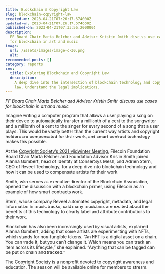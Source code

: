 ```yaml
---
title: Blockchain & Copyright Law
slug: blockchain-copyright-law
created-on: 2023-04-21T07:26:17.674000Z
updated-on: 2023-04-21T07:26:17.674000Z
published-on: 2023-04-21T07:33:56.200000Z
description:
  FF Board Chair Marta Belcher and Advisor Kristin Smith discuss use cases
  for blockchain in art and music
image:
  url: /assets/images/image-c-30.png
  alt:
recommended-posts: []
category: reports
seo:
  title: Exploring Blockchain and Copyright Law
  description:
    A deep dive into the intersection of blockchain technology and copyright
    law. Understand the legal implications.
---
```


_FF Board Chair Marta Belcher and Advisor Kristin Smith discuss use cases for blockchain in art and music_

Imagine writing a computer program that allows a user playing a song on their device to automatically transfer a millionth of a cent to the songwriter and a millionth of a cent to the singer for every second of a song that a user plays. This would be vastly better than the current way artists and copyright holders are compensated for their work, and smart contract technology makes this possible.

At the [Copyright Society’s 2021 Midwinter Meeting](https://www.csusa.org/page/MidWinterMeeting), Filecoin Foundation Board Chair Marta Belcher and Foundation Advisor Kristin Smith joined Alanna Gombert, head of Identity at ConsenSys Mesh, and Adrien Stern, CEO of Reveel Technology, for a deep dive into blockchain technology and how it can be used to compensate artists for their work.

Smith, who serves as executive director of the Blockchain Association, opened the discussion with a blockchain primer, using Filecoin as an example of how smart contracts work.

Stern, whose company Reveel automates copyright, metadata, and legal information in music tracks, said many musicians are excited about the benefits of this technology to clearly label and attribute contributions to their work.

Blockchain has also been increasingly used by visual artists, explained Alanna Gombert, adding that some artists are experimenting with NFTs, which stands for non-fungible tokens. “An NFT is a digital asset on a chain. You can trade it, but you can’t change it. Which means you can track an item across its lifecycle,” she explained. “Anything that can be tagged can be put on chain and tracked.”

The Copyright Society is a nonprofit devoted to copyright awareness and education. The session will be available online for members to stream.
